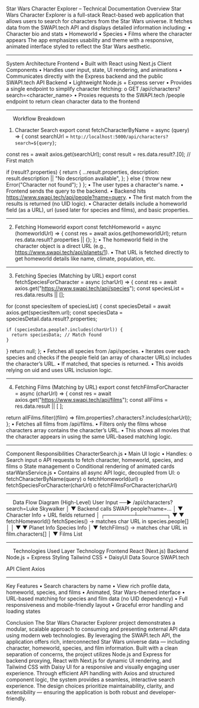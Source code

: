 Star Wars Character Explorer – Technical Documentation
Overview
Star Wars Character Explorer is a full-stack React-based web application that allows users to search for characters from the Star Wars universe. It fetches data from the SWAPI.tech API and displays detailed information including:
•	Character bio and stats
•	Homeworld
•	Species
•	Films where the character appears
The app emphasizes usability and theme with a responsive, animated interface styled to reflect the Star Wars aesthetic.
________________________________________
System Architecture
Frontend
•	Built with React using Next.js Client Components
•	Handles user input, state, UI rendering, and animations
•	Communicates directly with the Express backend and the public SWAPI.tech API
Backend
•	Lightweight Node.js + Express server
•	Provides a single endpoint to simplify character fetching:
o	GET /api/characters?search=<character_name>
•	Proxies requests to the SWAPI.tech /people endpoint to return clean character data to the frontend
________________________________________
 
Workflow Breakdown
1. Character Search
export const fetchCharacterByName = async (query) => {
  const searchUrl = `http://localhost:5000/api/characters?search=${query}`;

  const res = await axios.get(searchUrl);
  const result = res.data.result?.[0]; // First match

  if (result?.properties) {
    return {
      ...result.properties,
      description: result.description || "No description available",
    };
  } else {
    throw new Error("Character not found");
  }
};
•	The user types a character's name.
•	Frontend sends the query to the backend.
•	Backend hits https://www.swapi.tech/api/people?name=query.
•	The first match from the results is returned (no UID logic).
•	Character details include a homeworld field (as a URL), url (used later for species and films), and basic properties.
________________________________________
2. Fetching Homeworld
export const fetchHomeworld = async (homeworldUrl) => {
  const res = await axios.get(homeworldUrl);
  return res.data.result?.properties || {};
};
•	The homeworld field in the character object is a direct URL (e.g., https://www.swapi.tech/api/planets/1).
•	That URL is fetched directly to get homeworld details like name, climate, population, etc.
________________________________________
3.  Fetching Species (Matching by URL)
export const fetchSpeciesForCharacter = async (charUrl) => {
  const res = await axios.get("https://www.swapi.tech/api/species");
  const speciesList = res.data.results || [];

  for (const speciesItem of speciesList) {
    const speciesDetail = await axios.get(speciesItem.url);
    const speciesData = speciesDetail.data.result?.properties;

    if (speciesData.people?.includes(charUrl)) {
      return speciesData; // Match found
    }
  }
  return null;
};
•	Fetches all species from /api/species.
•	Iterates over each species and checks if the people field (an array of character URLs) includes the character’s URL.
•	If matched, that species is returned.
•	This avoids relying on uid and uses URL inclusion logic.
________________________________________
4. Fetching Films (Matching by URL)
export const fetchFilmsForCharacter = async (charUrl) => {
  const res = await axios.get("https://www.swapi.tech/api/films");
  const allFilms = res.data.result || [ ];

  return allFilms.filter((film) => film.properties?.characters?.includes(charUrl));
};
•	Fetches all films from /api/films.
•	Filters only the films whose characters array contains the character’s URL.
•	This shows all movies that the character appears in using the same URL-based matching logic.
________________________________________
Component Responsibilities
CharacterSearch.js
•	Main UI logic
•	Handles:
o	Search input
o	API requests to fetch character, homeworld, species, and films
o	State management
o	Conditional rendering of animated cards
starWarsService.js
•	Contains all async API logic, decoupled from UI:
o	fetchCharacterByName(query)
o	fetchHomeworld(url)
o	fetchSpeciesForCharacter(charUrl)
o	fetchFilmsForCharacter(charUrl)
________________________________________
 
Data Flow Diagram (High-Level)
User Input ──▶ /api/characters?search=Luke Skywalker
                 │
                 ▼
       Backend calls SWAPI people?name=...
                 	│
                 	▼
     Character Info + URL fields returned
                 	          │
        ┌────────┴────────┐
        ▼                			 ▼
 fetchHomeworld()   fetchSpecies() → matches char URL in species.people[]
        │                 │
        ▼                 ▼
   Planet Info         Species Info
                             │
                             ▼
                     fetchFilms() → matches char URL in film.characters[]
                             │
                             ▼
                        Films List
________________________________________
 
Technologies Used
Layer	Technology
Frontend	React (Next.js)
Backend	Node.js + Express
Styling	Tailwind CSS + DaisyUI
Data Source	SWAPI.tech

API Client	Axios
________________________________________
Key Features
•	Search characters by name
•	View rich profile data, homeworld, species, and films
•	Animated, Star Wars-themed interface
•	URL-based matching for species and film data (no UID dependency)
•	Full responsiveness and mobile-friendly layout
•	Graceful error handling and loading states

Conclusion
The Star Wars Character Explorer project demonstrates a modular, scalable approach to consuming and presenting external API data using modern web technologies. By leveraging the SWAPI.tech API, the application offers rich, interconnected Star Wars universe data — including character, homeworld, species, and film information. Built with a clean separation of concerns, the project utilizes Node.js and Express for backend proxying, React with Next.js for dynamic UI rendering, and Tailwind CSS with Daisy UI for a responsive and visually engaging user experience. Through efficient API handling with Axios and structured component logic, the system provides a seamless, interactive search experience. The design choices prioritize maintainability, clarity, and extensibility — ensuring the application is both robust and developer-friendly.
